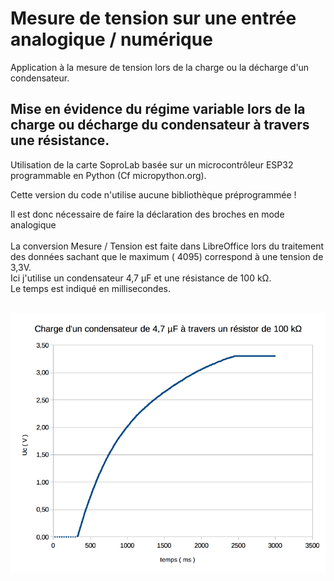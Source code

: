 # Mesure de tension sur une entrée analogique / numérique

Application à la mesure de tension lors de la charge ou la décharge d'un condensateur.

## Mise en évidence du régime variable lors de la charge ou décharge du condensateur à travers une résistance.

Utilisation de la carte SoproLab basée sur un microcontrôleur ESP32 programmable en Python (Cf micropython.org).

Cette version du code n'utilise aucune bibliothèque préprogrammée !

Il est donc nécessaire de faire la déclaration des broches en mode analogique
 <br />
 <br />
 La conversion Mesure / Tension est faite dans LibreOffice lors du traitement des données sachant que le maximum ( 4095) correspond à une tension de 3,3V.
 <br /> Ici j'utilise un condensateur 4,7 µF et une résistance de 100 kΩ.
 <br /> Le temps est indiqué en millisecondes.
 
<br /> ![Courbe de charge d'un condensateur](https://github.com/SoproLab/Soprolab/blob/master/Pedagogie/Condensateur_Module_1_bornier/Charge_condensateur.png)
